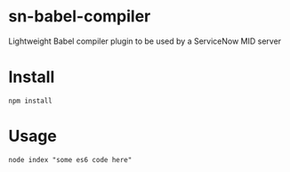 # sn-babel-compiler
Lightweight Babel compiler plugin to be used by a ServiceNow MID server
# Install 
`npm install`
# Usage
`node index "some es6 code here"`
